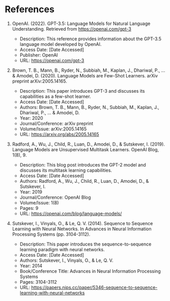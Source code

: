 # References

1. OpenAI. (2022). GPT-3.5: Language Models for Natural Language Understanding. Retrieved from https://openai.com/gpt-3
   - Description: This reference provides information about the GPT-3.5 language model developed by OpenAI.
   - Access Date: [Date Accessed]
   - Publisher: OpenAI
   - URL: https://openai.com/gpt-3

2. Brown, T. B., Mann, B., Ryder, N., Subbiah, M., Kaplan, J., Dhariwal, P., ... & Amodei, D. (2020). Language Models are Few-Shot Learners. arXiv preprint arXiv:2005.14165.
   - Description: This paper introduces GPT-3 and discusses its capabilities as a few-shot learner.
   - Access Date: [Date Accessed]
   - Authors: Brown, T. B., Mann, B., Ryder, N., Subbiah, M., Kaplan, J., Dhariwal, P., ... & Amodei, D.
   - Year: 2020
   - Journal/Conference: arXiv preprint
   - Volume/Issue: arXiv:2005.14165
   - URL: https://arxiv.org/abs/2005.14165

3. Radford, A., Wu, J., Child, R., Luan, D., Amodei, D., & Sutskever, I. (2019). Language Models are Unsupervised Multitask Learners. OpenAI Blog, 1(8), 9.
   - Description: This blog post introduces the GPT-2 model and discusses its multitask learning capabilities.
   - Access Date: [Date Accessed]
   - Authors: Radford, A., Wu, J., Child, R., Luan, D., Amodei, D., & Sutskever, I.
   - Year: 2019
   - Journal/Conference: OpenAI Blog
   - Volume/Issue: 1(8)
   - Pages: 9
   - URL: https://openai.com/blog/language-models/

4. Sutskever, I., Vinyals, O., & Le, Q. V. (2014). Sequence to Sequence Learning with Neural Networks. In Advances in Neural Information Processing Systems (pp. 3104-3112).
   - Description: This paper introduces the sequence-to-sequence learning paradigm with neural networks.
   - Access Date: [Date Accessed]
   - Authors: Sutskever, I., Vinyals, O., & Le, Q. V.
   - Year: 2014
   - Book/Conference Title: Advances in Neural Information Processing Systems
   - Pages: 3104-3112
   - URL: https://papers.nips.cc/paper/5346-sequence-to-sequence-learning-with-neural-networks

